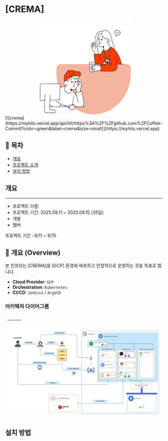# [CREMA]
<div align="center">
    <img src="img/mainHero.webp" 
        alt="Main Image" width="300" height= "300">
</div>
[![crema](https://myhits.vercel.app/api/hit/https%3A%2F%2Fgithub.com%2FCoffee-Commit?color=green&label=crema&size=small)](https://myhits.vercel.app)

## 🚀 목차
- [개요](#개요)
- [프로젝트 소개](#ㄹㄹ)
- [설치 방법](#설치-방법)

## 개요
---
- 프로젝트 이름: 
- 프로젝트 기간: 2025.08.11 ~ 2025.09.15 (35일)
- 개발
- 멤버

프로젝트 기간 : 8/11 ~ 9/15

## 📜 개요 (Overview)

본 인프라는 [CREMA]을 [GCP] 환경에 배포하고 안정적으로 운영하는 것을 목표로 합니다.

- **Cloud Provider**: `GCP`
- **Orchestration**: `Kubernetes`
- **CI/CD**: `Jenkins` / `ArgoCD`

### 아키텍처 다이어그램
![Architecture Diagram](img/system_architecture.png)
---



## 설치 방법